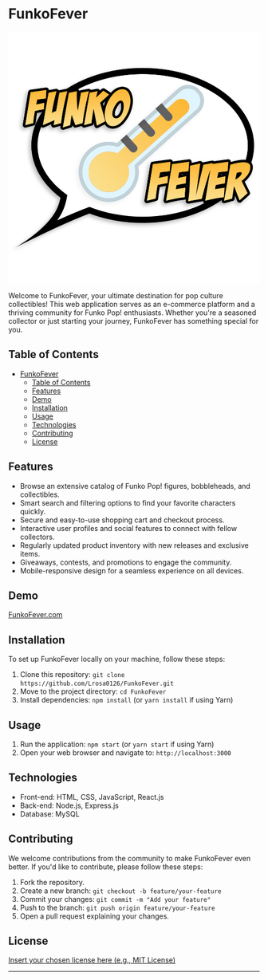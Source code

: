 # FunkoFever

![FunkoFever Logo](/assets/FunkoFever%20Transparent.png)

Welcome to FunkoFever, your ultimate destination for pop culture collectibles! This web application serves as an e-commerce platform and a thriving community for Funko Pop! enthusiasts. Whether you're a seasoned collector or just starting your journey, FunkoFever has something special for you.

## Table of Contents

- [FunkoFever](#funkofever)
  - [Table of Contents](#table-of-contents)
  - [Features](#features)
  - [Demo](#demo)
  - [Installation](#installation)
  - [Usage](#usage)
  - [Technologies](#technologies)
  - [Contributing](#contributing)
  - [License](#license)

## Features

- Browse an extensive catalog of Funko Pop! figures, bobbleheads, and collectibles.
- Smart search and filtering options to find your favorite characters quickly.
- Secure and easy-to-use shopping cart and checkout process.
- Interactive user profiles and social features to connect with fellow collectors.
- Regularly updated product inventory with new releases and exclusive items.
- Giveaways, contests, and promotions to engage the community.
- Mobile-responsive design for a seamless experience on all devices.

## Demo

[FunkoFever.com](https://www.funkofever.com)

## Installation

To set up FunkoFever locally on your machine, follow these steps:

1. Clone this repository: `git clone https://github.com/Lrosa0126/FunkoFever.git`
2. Move to the project directory: `cd FunkoFever`
3. Install dependencies: `npm install` (or `yarn install` if using Yarn)

## Usage

1. Run the application: `npm start` (or `yarn start` if using Yarn)
2. Open your web browser and navigate to: `http://localhost:3000`

## Technologies

- Front-end: HTML, CSS, JavaScript, React.js
- Back-end: Node.js, Express.js
- Database: MySQL

## Contributing

We welcome contributions from the community to make FunkoFever even better. If you'd like to contribute, please follow these steps:

1. Fork the repository.
2. Create a new branch: `git checkout -b feature/your-feature`
3. Commit your changes: `git commit -m "Add your feature"`
4. Push to the branch: `git push origin feature/your-feature`
5. Open a pull request explaining your changes.

## License

[Insert your chosen license here (e.g., MIT License)](LICENSE)

---